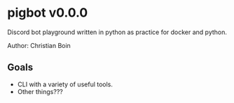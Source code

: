 # pigbot v0.0.0

Discord bot playground written in python as practice for docker and python.

Author: Christian Boin

## Goals

- CLI with a variety of useful tools.
- Other things???
